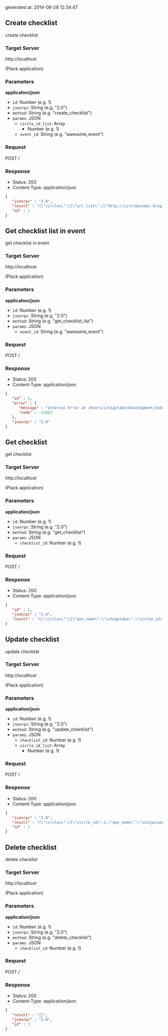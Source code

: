 generated at: 2014-06-28 12:34:47

## Create checklist

create checklist

### Target Server

http://localhost

(Plack application)

### Parameters

__application/json__

- `id`: Number (e.g. 1)
- `jsonrpc`: String (e.g. "2.0")
- `method`: String (e.g. "create_checklist")
- `params`: JSON
    - `circle_id_list`: Array
        - Number (e.g. 1)
    - `event_id`: String (e.g. "awesome_event")

### Request

POST /

### Response

- Status:       200
- Content-Type: application/json

```json
{
   "jsonrpc" : "2.0",
   "result" : "{\"circles\":[{\"url_list\":[\"http://circlebinder.blog.jp\"],\"event_id\":\"awesome_event\",\"name\":\"CircleBinder\",\"pen_name\":\"ichigotake\",\"circle_id\":1}]}",
   "id" : 1
}

```

## Get checklist list in event

get checklist in event

### Target Server

http://localhost

(Plack application)

### Parameters

__application/json__

- `id`: Number (e.g. 1)
- `jsonrpc`: String (e.g. "2.0")
- `method`: String (e.g. "get_checklist_list")
- `params`: JSON
    - `event_id`: String (e.g. "awesome_event")

### Request

POST /

### Response

- Status:       200
- Content-Type: application/json

```json
{
   "id" : 1,
   "error" : {
      "message" : "Internal Error at /Users/ichigotake/Development/android/circlebinder/Server-Checklist/local/lib/perl5/JSON/RPC/Dispatch.pm line 180.\n",
      "code" : -32603
   },
   "jsonrpc" : "2.0"
}

```

## Get checklist

get checklist

### Target Server

http://localhost

(Plack application)

### Parameters

__application/json__

- `id`: Number (e.g. 1)
- `jsonrpc`: String (e.g. "2.0")
- `method`: String (e.g. "get_checklist")
- `params`: JSON
    - `checklist_id`: Number (e.g. 1)

### Request

POST /

### Response

- Status:       200
- Content-Type: application/json

```json
{
   "id" : 1,
   "jsonrpc" : "2.0",
   "result" : "{\"circles\":[{\"pen_name\":\"ichigotake\",\"circle_id\":1,\"event_id\":\"awesome_event\",\"name\":\"CircleBinder\",\"url_list\":[\"http://circlebinder.blog.jp\"]}]}"
}

```

## Update checklist

update checklist

### Target Server

http://localhost

(Plack application)

### Parameters

__application/json__

- `id`: Number (e.g. 1)
- `jsonrpc`: String (e.g. "2.0")
- `method`: String (e.g. "update_checklist")
- `params`: JSON
    - `checklist_id`: Number (e.g. 1)
    - `circle_id_list`: Array
        - Number (e.g. 1)

### Request

POST /

### Response

- Status:       200
- Content-Type: application/json

```json
{
   "jsonrpc" : "2.0",
   "result" : "{\"circles\":[{\"circle_id\":1,\"pen_name\":\"ichigotake\",\"url_list\":[\"http://circlebinder.blog.jp\"],\"event_id\":\"awesome_event\",\"name\":\"CircleBinder\"}]}",
   "id" : 1
}

```

## Delete checklist

delete checklist

### Target Server

http://localhost

(Plack application)

### Parameters

__application/json__

- `id`: Number (e.g. 1)
- `jsonrpc`: String (e.g. "2.0")
- `method`: String (e.g. "delete_checklist")
- `params`: JSON
    - `checklist_id`: Number (e.g. 1)

### Request

POST /

### Response

- Status:       200
- Content-Type: application/json

```json
{
   "result" : "{}",
   "jsonrpc" : "2.0",
   "id" : 1
}

```

